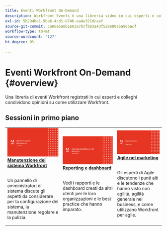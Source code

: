 ```yaml
---
title: Eventi Workfront On-Demand
description: Workfront Events è una libreria video in cui esperti e colleghi hanno condiviso i loro pensieri e idee su come utilizzare Workfront per migliorare il lavoro svolto per le loro organizzazioni.
exl-id: 5b294be1-9ba6-4cd1-b74b-ea4e321dcaaf
source-git-commit: ca06e5a8b1602a7bcfb83a43f529680a5a96bacf
workflow-type: tm+mt
source-wordcount: '127'
ht-degree: 0%

---
```


# Eventi Workfront On-Demand {#overview}

Una libreria di eventi Workfront registrati in cui esperti e colleghi condividono opinioni su come utilizzare Workfront.

## Sessioni in primo piano

<table>
  <tr>
   <td>
      <a href="user-groups/workfront-system-maintenance.md">
      <img alt="Manutenzione del sistema Workfront" src="assets/workfront-system-maintenance.png"/>
      </a>
      <div>
         <a href="user-groups/workfront-system-maintenance.md"><strong>Manutenzione del sistema Workfront</strong></a>
<!---         <br/><em>foo</em> -->
      </div>
      <p>
        <br/>
         Un pannello di amministratori di sistema discute gli aspetti da considerare per la configurazione del sistema, la manutenzione regolare e la pulizia.
      </p>
    </td>
   <td>
      <a href="user-groups/reporting-and-dashboards.md">
      <img alt="Reporting e dashboard" src="assets/reporting-and-dashboards.png"/>
      </a>
      <div>
         <a href="user-groups/reporting-and-dashboards.md"><strong>Reporting e dashboard</strong></a>
<!---         <br/><em>foo</em> -->
      </div>
      <p>
        <br/>
         Vedi i rapporti e le dashboard creati da altri utenti per le loro organizzazioni e le best practice che hanno imparato.
      </p>
    </td>
   <td>
      <a href="user-groups/agile-in-marketing.md">
      <img alt="Agile nel marketing" src="assets/agile-in-marketing.png"/>
      </a>
      <div>
         <a href="user-groups/agile-in-marketing.md"><strong>Agile nel marketing</strong></a>
<!---         <br/><em>foo</em> -->
      </div>
      <p>
        <br/>
         Gli esperti di Agile discutono i punti alti e le tendenze che hanno visto con agilità, agilità generale nel business, e come utilizzano Workfront per agile.
      </p>
    </td>
  </tr>
</table>
